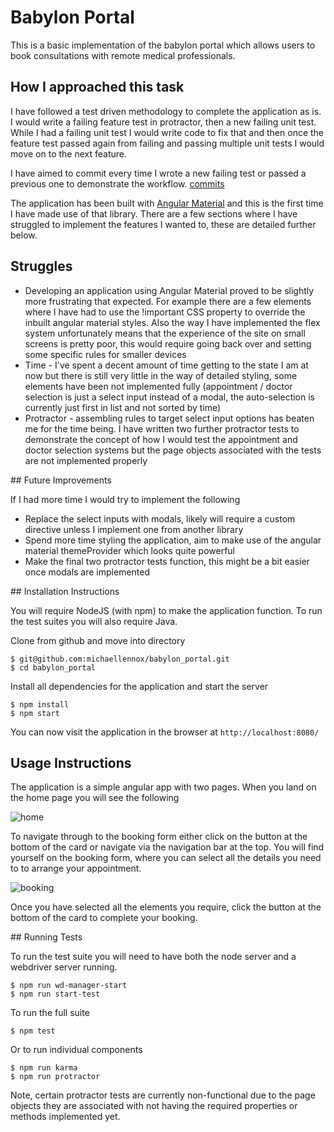# Babylon Portal

This is a basic implementation of the babylon portal which allows users to book consultations with remote medical professionals.

## How I approached this task

I have followed a test driven methodology to complete the application as is. I would write a failing feature test in protractor, then a new failing unit test. While I had a failing unit test I would write code to fix that and then once the feature test passed again from failing and passing multiple unit tests I would move on to the next feature.

I have aimed to commit every time I wrote a new failing test or passed a previous one to demonstrate the workflow. [commits](https://github.com/michaellennox/babylon_portal/commits/master)

The application has been built with [Angular Material](https://material.angularjs.org/latest/) and this is the first time I have made use of that library. There are a few sections where I have struggled to implement the features I wanted to, these are detailed further below.

## Struggles

* Developing an application using Angular Material proved to be slightly more frustrating that expected. For example there are a few elements where I have had to use the !important CSS property to override the inbuilt angular material styles. Also the way I have implemented the flex system unfortunately means that the experience of the site on small screens is pretty poor, this would require going back over and setting some specific rules for smaller devices
* Time - I've spent a decent amount of time getting to the state I am at now but there is still very little in the way of detailed styling, some elements have been not implemented fully (appointment / doctor selection is just a select input instead of a modal, the auto-selection is currently just first in list and not sorted by time)
* Protractor - assembling rules to target select input options has beaten me for the time being. I have written two further protractor tests to demonstrate the concept of how I would test the appointment and doctor selection systems but the page objects associated with the tests are not implemented properly

## Future Improvements

If I had more time I would try to implement the following

* Replace the select inputs with modals, likely will require a custom directive unless I implement one from another library
* Spend more time styling the application, aim to make use of the angular material themeProvider which looks quite powerful
* Make the final two protractor tests function, this might be a bit easier once modals are implemented

## Installation Instructions

You will require NodeJS (with npm) to make the application function. To run the test suites you will also require Java.

Clone from github and move into directory

```
$ git@github.com:michaellennox/babylon_portal.git
$ cd babylon_portal
```

Install all dependencies for the application and start the server

```
$ npm install
$ npm start
```

You can now visit the application in the browser at `http://localhost:8080/`

## Usage Instructions

The application is a simple angular app with two pages. When you land on the home page you will see the following

![home](http://i.imgur.com/biXRcgZ.png)

To navigate through to the booking form either click on the button at the bottom of the card or navigate via the navigation bar at the top. You will find yourself on the booking form, where you can select all the details you need to to arrange your appointment.

![booking](http://i.imgur.com/NJ1AY5U.png)

Once you have selected all the elements you require, click the button at the bottom of the card to complete your booking.

## Running Tests

To run the test suite you will need to have both the node server and a webdriver server running.

```
$ npm run wd-manager-start
$ npm run start-test
```

To run the full suite

```
$ npm test
```

Or to run individual components

```
$ npm run karma
$ npm run protractor
```

Note, certain protractor tests are currently non-functional due to the page objects they are associated with not having the required properties or methods implemented yet.
